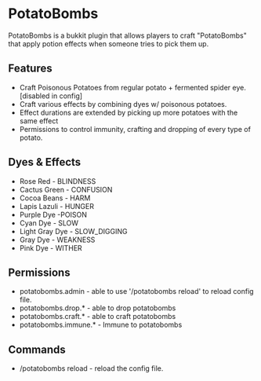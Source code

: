 PotatoBombs
===

PotatoBombs is a bukkit plugin that allows players to craft "PotatoBombs" that apply potion effects when someone tries to pick them up.

Features
---

 * Craft Poisonous Potatoes from regular potato + fermented spider eye. [disabled in config]
 * Craft various effects by combining dyes w/ poisonous potatoes.
 * Effect durations are extended by picking up more potatoes with the same effect
 * Permissions to control immunity, crafting and dropping of every type of potato.

Dyes & Effects
---

 * Rose Red - BLINDNESS
 * Cactus Green - CONFUSION
 * Cocoa Beans - HARM
 * Lapis Lazuli - HUNGER
 * Purple Dye -POISON
 * Cyan Dye - SLOW
 * Light Gray Dye - SLOW_DIGGING
 * Gray Dye - WEAKNESS
 * Pink Dye - WITHER


Permissions
---

 * potatobombs.admin - able to use '/potatobombs reload' to reload config file.
 * potatobombs.drop.* - able to drop potatobombs
 * potatobombs.craft.* - able to craft potatobombs
 * potatobombs.immune.* - Immune to potatobombs


Commands
---

 * /potatobombs reload - reload the config file.
